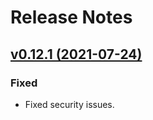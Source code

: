 # Release Notes

## [v0.12.1 (2021-07-24)](https://github.com/axe-api/axe-api/compare/v0.12.0...v0.12.1)

### Fixed

- Fixed security issues.

